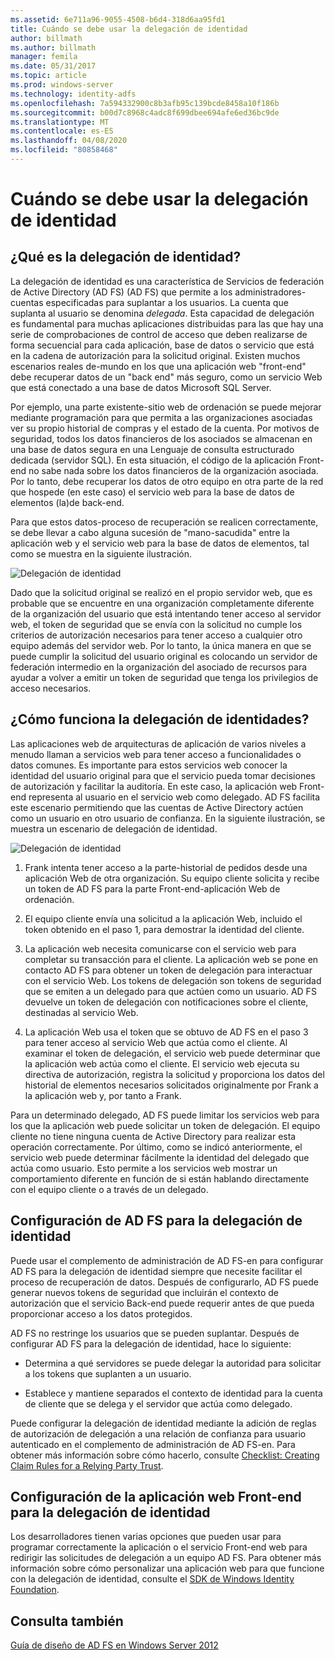 ```yaml
---
ms.assetid: 6e711a96-9055-4508-b6d4-318d6aa95fd1
title: Cuándo se debe usar la delegación de identidad
author: billmath
ms.author: billmath
manager: femila
ms.date: 05/31/2017
ms.topic: article
ms.prod: windows-server
ms.technology: identity-adfs
ms.openlocfilehash: 7a594332900c8b3afb95c139bcde8458a10f186b
ms.sourcegitcommit: b00d7c8968c4adc8f699dbee694afe6ed36bc9de
ms.translationtype: MT
ms.contentlocale: es-ES
ms.lasthandoff: 04/08/2020
ms.locfileid: "80858468"
---
```

# <a name="when-to-use-identity-delegation"></a>Cuándo se debe usar la delegación de identidad
  
## <a name="what-is-identity-delegation"></a>¿Qué es la delegación de identidad?  
La delegación de identidad es una característica de Servicios de federación de Active Directory (AD FS) \(AD FS\) que permite a los administradores\-cuentas especificadas para suplantar a los usuarios. La cuenta que suplanta al usuario se denomina *delegada*. Esta capacidad de delegación es fundamental para muchas aplicaciones distribuidas para las que hay una serie de comprobaciones de control de acceso que deben realizarse de forma secuencial para cada aplicación, base de datos o servicio que está en la cadena de autorización para la solicitud original. Existen muchos escenarios reales de\-mundo en los que una aplicación web "front-end" debe recuperar datos de un "back end" más seguro, como un servicio Web que está conectado a una base de datos Microsoft SQL Server.  
  
Por ejemplo, una parte existente\-sitio web de ordenación se puede mejorar mediante programación para que permita a las organizaciones asociadas ver su propio historial de compras y el estado de la cuenta. Por motivos de seguridad, todos los datos financieros de los asociados se almacenan en una base de datos segura en una Lenguaje de consulta estructurado dedicada \(servidor SQL\). En esta situación, el código de la aplicación Front\-end no sabe nada sobre los datos financieros de la organización asociada. Por lo tanto, debe recuperar los datos de otro equipo en otra parte de la red que hospede \(en este caso\) el servicio web para la base de datos de elementos \(la\)de back-end.  
  
Para que estos datos\-proceso de recuperación se realicen correctamente, se debe llevar a cabo alguna sucesión de "mano\-sacudida" entre la aplicación web y el servicio web para la base de datos de elementos, tal como se muestra en la siguiente ilustración.  
  
![Delegación de identidad](media/adfs2_identitydelegationconcept.gif)  
  
Dado que la solicitud original se realizó en el propio servidor web, que es probable que se encuentre en una organización completamente diferente de la organización del usuario que está intentando tener acceso al servidor web, el token de seguridad que se envía con la solicitud no cumple los criterios de autorización necesarios para tener acceso a cualquier otro equipo además del servidor web. Por lo tanto, la única manera en que se puede cumplir la solicitud del usuario original es colocando un servidor de federación intermedio en la organización del asociado de recursos para ayudar a volver a emitir un token de seguridad que tenga los privilegios de acceso necesarios.  
  
## <a name="how-does-identity-delegation-work"></a>¿Cómo funciona la delegación de identidades?  
Las aplicaciones web de arquitecturas de aplicación de varios niveles a menudo llaman a servicios web para tener acceso a funcionalidades o datos comunes. Es importante para estos servicios web conocer la identidad del usuario original para que el servicio pueda tomar decisiones de autorización y facilitar la auditoría. En este caso, la aplicación web Front\-end representa al usuario en el servicio web como delegado. AD FS facilita este escenario permitiendo que las cuentas de Active Directory actúen como un usuario en otro usuario de confianza. En la siguiente ilustración, se muestra un escenario de delegación de identidad.  
  
![Delegación de identidad](media/adfs2_identitydelegationsteps.gif)  
  
1.  Frank intenta tener acceso a la parte\-historial de pedidos desde una aplicación Web de otra organización. Su equipo cliente solicita y recibe un token de AD FS para la parte Front\-end\-aplicación Web de ordenación.  
  
2.  El equipo cliente envía una solicitud a la aplicación Web, incluido el token obtenido en el paso 1, para demostrar la identidad del cliente.  
  
3.  La aplicación web necesita comunicarse con el servicio web para completar su transacción para el cliente. La aplicación web se pone en contacto AD FS para obtener un token de delegación para interactuar con el servicio Web. Los tokens de delegación son tokens de seguridad que se emiten a un delegado para que actúen como un usuario. AD FS devuelve un token de delegación con notificaciones sobre el cliente, destinadas al servicio Web.  
  
4.  La aplicación Web usa el token que se obtuvo de AD FS en el paso 3 para tener acceso al servicio Web que actúa como el cliente. Al examinar el token de delegación, el servicio web puede determinar que la aplicación web actúa como el cliente. El servicio web ejecuta su directiva de autorización, registra la solicitud y proporciona los datos del historial de elementos necesarios solicitados originalmente por Frank a la aplicación web y, por tanto a Frank.  
  
Para un determinado delegado, AD FS puede limitar los servicios web para los que la aplicación web puede solicitar un token de delegación. El equipo cliente no tiene ninguna cuenta de Active Directory para realizar esta operación correctamente. Por último, como se indicó anteriormente, el servicio web puede determinar fácilmente la identidad del delegado que actúa como usuario. Esto permite a los servicios web mostrar un comportamiento diferente en función de si están hablando directamente con el equipo cliente o a través de un delegado.  
  
## <a name="configuring-ad-fs-for-identity-delegation"></a>Configuración de AD FS para la delegación de identidad  
Puede usar el complemento de administración de AD FS\-en para configurar AD FS para la delegación de identidad siempre que necesite facilitar el proceso de recuperación de datos. Después de configurarlo, AD FS puede generar nuevos tokens de seguridad que incluirán el contexto de autorización que el servicio Back\-end puede requerir antes de que pueda proporcionar acceso a los datos protegidos.  
  
AD FS no restringe los usuarios que se pueden suplantar. Después de configurar AD FS para la delegación de identidad, hace lo siguiente:  
  
-   Determina a qué servidores se puede delegar la autoridad para solicitar a los tokens que suplanten a un usuario.  
  
-   Establece y mantiene separados el contexto de identidad para la cuenta de cliente que se delega y el servidor que actúa como delegado.  
  
Puede configurar la delegación de identidad mediante la adición de reglas de autorización de delegación a una relación de confianza para usuario autenticado en el complemento de administración de AD FS\-en. Para obtener más información sobre cómo hacerlo, consulte [Checklist: Creating Claim Rules for a Relying Party Trust](../../ad-fs/deployment/Checklist--Creating-Claim-Rules-for-a-Relying-Party-Trust.md).  
  
## <a name="configuring-the-front-end-web-application-for-identity-delegation"></a>Configuración de la aplicación web Front\-end para la delegación de identidad  
Los desarrolladores tienen varias opciones que pueden usar para programar correctamente la aplicación o el servicio Front\-end web para redirigir las solicitudes de delegación a un equipo AD FS. Para obtener más información sobre cómo personalizar una aplicación web para que funcione con la delegación de identidad, consulte el [SDK de Windows Identity Foundation](https://go.microsoft.com/fwlink/?LinkId=122266).  
  
## <a name="see-also"></a>Consulta también
[Guía de diseño de AD FS en Windows Server 2012](AD-FS-Design-Guide-in-Windows-Server-2012.md)
